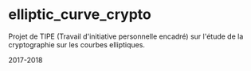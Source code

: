 # elliptic_curve_crypto

Projet de TIPE (Travail d'initiative personnelle encadré) sur l'étude de la cryptographie sur les courbes elliptiques.

2017-2018
